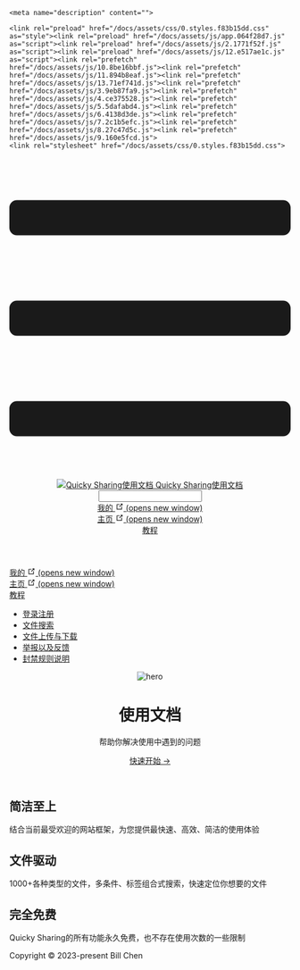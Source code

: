 <!DOCTYPE html>
<html lang="en-US">
  <head>
    <meta charset="utf-8">
    <meta name="viewport" content="width=device-width,initial-scale=1">
    <title>Quicky Sharing使用文档</title>
    <meta name="generator" content="VuePress 1.9.9">
    
    <meta name="description" content="">
    
    <link rel="preload" href="/docs/assets/css/0.styles.f83b15dd.css" as="style"><link rel="preload" href="/docs/assets/js/app.064f28d7.js" as="script"><link rel="preload" href="/docs/assets/js/2.1771f52f.js" as="script"><link rel="preload" href="/docs/assets/js/12.e517ae1c.js" as="script"><link rel="prefetch" href="/docs/assets/js/10.8be16bbf.js"><link rel="prefetch" href="/docs/assets/js/11.894b8eaf.js"><link rel="prefetch" href="/docs/assets/js/13.71ef741d.js"><link rel="prefetch" href="/docs/assets/js/3.9eb87fa9.js"><link rel="prefetch" href="/docs/assets/js/4.ce375528.js"><link rel="prefetch" href="/docs/assets/js/5.5dafabd4.js"><link rel="prefetch" href="/docs/assets/js/6.4138d3de.js"><link rel="prefetch" href="/docs/assets/js/7.2c1b5efc.js"><link rel="prefetch" href="/docs/assets/js/8.27c47d5c.js"><link rel="prefetch" href="/docs/assets/js/9.160e5fcd.js">
    <link rel="stylesheet" href="/docs/assets/css/0.styles.f83b15dd.css">
  </head>
  <body>
    <div id="app" data-server-rendered="true"><div class="theme-container no-sidebar"><header class="navbar"><div class="sidebar-button"><svg xmlns="http://www.w3.org/2000/svg" aria-hidden="true" role="img" viewBox="0 0 448 512" class="icon"><path fill="currentColor" d="M436 124H12c-6.627 0-12-5.373-12-12V80c0-6.627 5.373-12 12-12h424c6.627 0 12 5.373 12 12v32c0 6.627-5.373 12-12 12zm0 160H12c-6.627 0-12-5.373-12-12v-32c0-6.627 5.373-12 12-12h424c6.627 0 12 5.373 12 12v32c0 6.627-5.373 12-12 12zm0 160H12c-6.627 0-12-5.373-12-12v-32c0-6.627 5.373-12 12-12h424c6.627 0 12 5.373 12 12v32c0 6.627-5.373 12-12 12z"></path></svg></div> <a href="/docs/" aria-current="page" class="home-link router-link-exact-active router-link-active"><img src="/docs/Quicky-Sharing-logo.png" alt="Quicky Sharing使用文档" class="logo"> <span class="site-name can-hide">Quicky Sharing使用文档</span></a> <div class="links"><div class="search-box"><input aria-label="Search" autocomplete="off" spellcheck="false" value=""> <!----></div> <nav class="nav-links can-hide"><div class="nav-item"><a href="https://www.quickysharing.cn/Files" target="_blank" rel="noopener noreferrer" class="nav-link external">
  我的
  <span><svg xmlns="http://www.w3.org/2000/svg" aria-hidden="true" focusable="false" x="0px" y="0px" viewBox="0 0 100 100" width="15" height="15" class="icon outbound"><path fill="currentColor" d="M18.8,85.1h56l0,0c2.2,0,4-1.8,4-4v-32h-8v28h-48v-48h28v-8h-32l0,0c-2.2,0-4,1.8-4,4v56C14.8,83.3,16.6,85.1,18.8,85.1z"></path> <polygon fill="currentColor" points="45.7,48.7 51.3,54.3 77.2,28.5 77.2,37.2 85.2,37.2 85.2,14.9 62.8,14.9 62.8,22.9 71.5,22.9"></polygon></svg> <span class="sr-only">(opens new window)</span></span></a></div><div class="nav-item"><a href="https://www.quickysharing.cn" target="_blank" rel="noopener noreferrer" class="nav-link external">
  主页
  <span><svg xmlns="http://www.w3.org/2000/svg" aria-hidden="true" focusable="false" x="0px" y="0px" viewBox="0 0 100 100" width="15" height="15" class="icon outbound"><path fill="currentColor" d="M18.8,85.1h56l0,0c2.2,0,4-1.8,4-4v-32h-8v28h-48v-48h28v-8h-32l0,0c-2.2,0-4,1.8-4,4v56C14.8,83.3,16.6,85.1,18.8,85.1z"></path> <polygon fill="currentColor" points="45.7,48.7 51.3,54.3 77.2,28.5 77.2,37.2 85.2,37.2 85.2,14.9 62.8,14.9 62.8,22.9 71.5,22.9"></polygon></svg> <span class="sr-only">(opens new window)</span></span></a></div><div class="nav-item"><a href="/docs/markdown/login-and-register.html" class="nav-link">
  教程
</a></div> <!----></nav></div></header> <div class="sidebar-mask"></div> <aside class="sidebar"><nav class="nav-links"><div class="nav-item"><a href="https://www.quickysharing.cn/Files" target="_blank" rel="noopener noreferrer" class="nav-link external">
  我的
  <span><svg xmlns="http://www.w3.org/2000/svg" aria-hidden="true" focusable="false" x="0px" y="0px" viewBox="0 0 100 100" width="15" height="15" class="icon outbound"><path fill="currentColor" d="M18.8,85.1h56l0,0c2.2,0,4-1.8,4-4v-32h-8v28h-48v-48h28v-8h-32l0,0c-2.2,0-4,1.8-4,4v56C14.8,83.3,16.6,85.1,18.8,85.1z"></path> <polygon fill="currentColor" points="45.7,48.7 51.3,54.3 77.2,28.5 77.2,37.2 85.2,37.2 85.2,14.9 62.8,14.9 62.8,22.9 71.5,22.9"></polygon></svg> <span class="sr-only">(opens new window)</span></span></a></div><div class="nav-item"><a href="https://www.quickysharing.cn" target="_blank" rel="noopener noreferrer" class="nav-link external">
  主页
  <span><svg xmlns="http://www.w3.org/2000/svg" aria-hidden="true" focusable="false" x="0px" y="0px" viewBox="0 0 100 100" width="15" height="15" class="icon outbound"><path fill="currentColor" d="M18.8,85.1h56l0,0c2.2,0,4-1.8,4-4v-32h-8v28h-48v-48h28v-8h-32l0,0c-2.2,0-4,1.8-4,4v56C14.8,83.3,16.6,85.1,18.8,85.1z"></path> <polygon fill="currentColor" points="45.7,48.7 51.3,54.3 77.2,28.5 77.2,37.2 85.2,37.2 85.2,14.9 62.8,14.9 62.8,22.9 71.5,22.9"></polygon></svg> <span class="sr-only">(opens new window)</span></span></a></div><div class="nav-item"><a href="/docs/markdown/login-and-register.html" class="nav-link">
  教程
</a></div> <!----></nav>  <ul class="sidebar-links"><li><a href="/docs/markdown/login-and-register.html" class="sidebar-link">登录注册</a></li><li><a href="/docs/markdown/file-search.html" class="sidebar-link">文件搜索</a></li><li><a href="/docs/markdown/file-upload-download.html" class="sidebar-link">文件上传与下载</a></li><li><a href="/docs/markdown/report-and-suggestion.html" class="sidebar-link">举报以及反馈</a></li><li><a href="/docs/markdown/disable-rules.html" class="sidebar-link">封禁规则说明</a></li></ul> </aside> <main aria-labelledby="main-title" class="home"><header class="hero"><img src="/docs/Quicky-Sharing.png" alt="hero"> <h1 id="main-title">
      使用文档
    </h1> <p class="description">
      帮助你解决使用中遇到的问题
    </p> <p class="action"><a href="/docs/markdown/login-and-register.html" class="nav-link action-button">
  快速开始 →
</a></p></header> <div class="features"><div class="feature"><h2>简洁至上</h2> <p>结合当前最受欢迎的网站框架，为您提供最快速、高效、简洁的使用体验</p></div><div class="feature"><h2>文件驱动</h2> <p>1000+各种类型的文件，多条件、标签组合式搜索，快速定位你想要的文件</p></div><div class="feature"><h2>完全免费</h2> <p>Quicky Sharing的所有功能永久免费，也不存在使用次数的一些限制</p></div></div> <div class="theme-default-content custom content__default"></div> <div class="footer">
    Copyright © 2023-present Bill Chen
  </div></main></div><div class="global-ui"></div></div>
    <script src="/docs/assets/js/app.064f28d7.js" defer></script><script src="/docs/assets/js/2.1771f52f.js" defer></script><script src="/docs/assets/js/12.e517ae1c.js" defer></script>
  </body>
</html>
